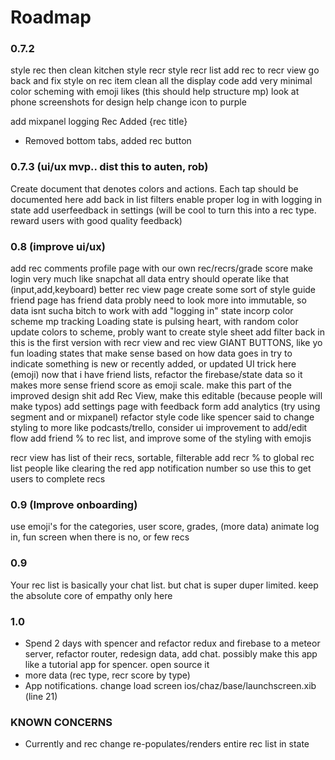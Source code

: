 # Roadmap


### 0.7.2
style rec then clean kitchen
style recr
style recr list
add rec to recr view
go back and fix style on rec item
clean all the display code
add very minimal color scheming with emoji likes (this should help structure mp)
look at phone screenshots for design help
change icon to purple

add mixpanel logging
 Rec Added {rec title}

 - Removed bottom tabs, added rec button

### 0.7.3 (ui/ux mvp.. dist this to auten, rob)
Create document that denotes colors and actions. Each tap should be documented here
add back in list filters
enable proper log in with logging in state
add userfeedback in settings (will be cool to turn this into a rec type. reward users with good quality feedback)


### 0.8 (improve ui/ux)

add rec comments
profile page with our own rec/recrs/grade score
make login very much like snapchat
all data entry should operate like that (input,add,keyboard)
better rec view page
create some sort of style guide
friend page has friend data
probly need to look more into immutable, so data isnt sucha  bitch to work with
add "logging in" state
incorp color scheme
mp tracking
Loading state is pulsing heart, with random color
 update colors to scheme, probly want to create style sheet
add filter back in
this is the first version with recr view and rec view
GIANT BUTTONS, like yo
fun loading states that make sense based on how data goes in
try to indicate something is new or recently added, or updated UI trick here (emoji)
now that i have friend lists, refactor the firebase/state data so it makes more sense
friend score as emoji scale. make this part of the improved design shit
add Rec View, make this editable (because people will make typos)
add settings page with feedback form
add analytics (try using segment and or mixpanel)
refactor style code like spencer said to
change styling to more like podcasts/trello, consider ui improvement to add/edit flow
  add friend % to rec list,  and improve some of the styling with emojis

recr view has list of their recs, sortable, filterable
add recr % to global rec list
people like clearing the red app notification number so use this to get users to complete recs


### 0.9 (Improve onboarding)
use emoji's for the categories, user score, grades, (more data)
animate log in, fun screen when there is no, or few recs

### 0.9
Your rec list is basically your chat list. but chat is super duper limited.
  keep the absolute core of empathy only here


### 1.0
 - Spend 2 days with spencer and refactor redux and firebase to a meteor server, refactor router, redesign data, add chat. possibly make this app like a tutorial app for spencer. open source it
 - more data (rec type, recr score by type)
 - App notifications.
change load screen
 ios/chaz/base/launchscreen.xib (line 21)


### KNOWN CONCERNS
 - Currently and rec change re-populates/renders entire rec list in state
